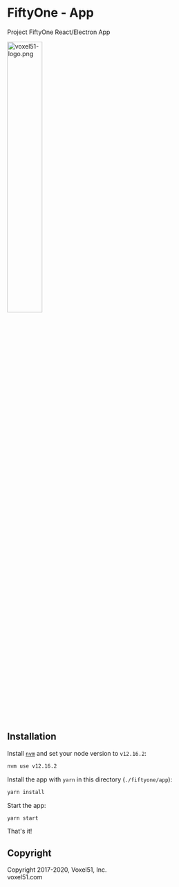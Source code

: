# FiftyOne - App

Project FiftyOne React/Electron App

<img src="https://user-images.githubusercontent.com/3719547/74191434-8fe4f500-4c21-11ea-8d73-555edfce0854.png" alt="voxel51-logo.png" width="40%"/>

## Installation

Install [`nvm`](https://github.com/nvm-sh/nvm) and set your node version to `v12.16.2`:

```sh
nvm use v12.16.2
```

Install the app with `yarn` in this directory (`./fiftyone/app`):

```sh
yarn install
```

Start the app:

```sh
yarn start
```

That's it!

## Copyright

Copyright 2017-2020, Voxel51, Inc.<br>
voxel51.com
